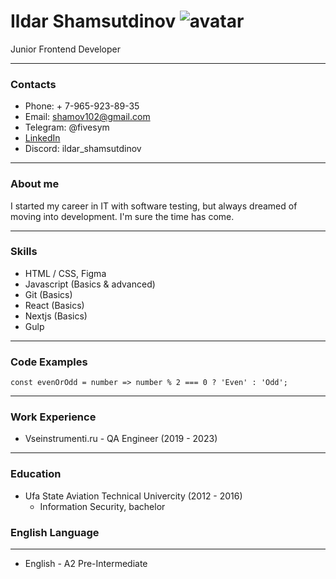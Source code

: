 # Ildar Shamsutdinov ![avatar](/rsschool-cv/cv-photo.jpg)
Junior Frontend Developer 

---
### Contacts
* Phone: + 7-965-923-89-35
* Email: shamov102@gmail.com
* Telegram: @fivesym
* [LinkedIn](https://www.linkedin.com/in/ildar-shamsutdinov-705638270/)
* Discord: ildar_shamsutdinov
---

### About me
I started my career in IT with software testing, but always dreamed of moving into development. I'm sure the time has come. 

---
### Skills
* HTML / CSS, Figma
* Javascript (Basics & advanced)
* Git (Basics)
* React (Basics)
* Nextjs (Basics)
* Gulp
---
### Code Examples
```
const evenOrOdd = number => number % 2 === 0 ? 'Even' : 'Odd'; 
```
---
### Work Experience
* Vseinstrumenti.ru - QA Engineer (2019 - 2023)
---
### Education
* Ufa State Aviation Technical Univercity (2012 - 2016)
  * Information Security, bachelor
### English Language
---
* English - A2 Pre-Intermediate 